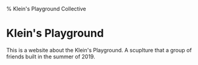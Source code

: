 % Klein's Playground Collective

# Klein's Playground

This is a website about the Klein's Playground. A scuplture that a group of friends built in the summer of 2019. 
